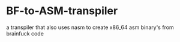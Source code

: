 # BF-to-ASM-transpiler
a transpiler that also uses nasm to create x86_64 asm binary's from brainfuck code

